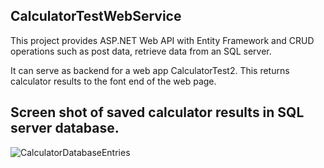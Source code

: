 ## CalculatorTestWebService

This project provides ASP.NET Web API with Entity Framework and CRUD operations such as post data, retrieve data from an SQL server.

It can serve as backend for a web app CalculatorTest2. This returns calculator results to the font end of the web page.


## Screen shot of saved calculator results in SQL server database.
![CalculatorDatabaseEntries](https://user-images.githubusercontent.com/72743679/110258480-b7300200-7f9a-11eb-829b-b4ef984336e3.JPG)
